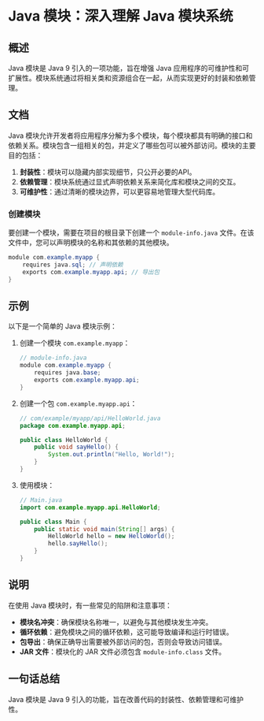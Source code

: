 <!--
Meta Description: # Java 模块：深入理解 Java 模块系统 ## 概述 Java 模块是 Java 9 引入的一项功能，旨在增强 Java 应用程序的可维护性和可扩展性。模块系统通过将相关类和资源组合在一起，从而实现更好的封装和依赖管理。 ## 文档 Java 模块允许开发者将应用程序分解为多个模块，每个模块...
Meta Keywords: java, com, example, myapp, api
-->

# Java 模块：深入理解 Java 模块系统

## 概述
Java 模块是 Java 9 引入的一项功能，旨在增强 Java 应用程序的可维护性和可扩展性。模块系统通过将相关类和资源组合在一起，从而实现更好的封装和依赖管理。

## 文档
Java 模块允许开发者将应用程序分解为多个模块，每个模块都具有明确的接口和依赖关系。模块包含一组相关的包，并定义了哪些包可以被外部访问。模块的主要目的包括：

1. **封装性**：模块可以隐藏内部实现细节，只公开必要的API。
2. **依赖管理**：模块系统通过显式声明依赖关系来简化库和模块之间的交互。
3. **可维护性**：通过清晰的模块边界，可以更容易地管理大型代码库。

### 创建模块
要创建一个模块，需要在项目的根目录下创建一个 `module-info.java` 文件。在该文件中，您可以声明模块的名称和其依赖的其他模块。

```java
module com.example.myapp {
    requires java.sql; // 声明依赖
    exports com.example.myapp.api; // 导出包
}
```

## 示例
以下是一个简单的 Java 模块示例：

1. 创建一个模块 `com.example.myapp`：
   ```java
   // module-info.java
   module com.example.myapp {
       requires java.base;
       exports com.example.myapp.api;
   }
   ```

2. 创建一个包 `com.example.myapp.api`：
   ```java
   // com/example/myapp/api/HelloWorld.java
   package com.example.myapp.api;

   public class HelloWorld {
       public void sayHello() {
           System.out.println("Hello, World!");
       }
   }
   ```

3. 使用模块：
   ```java
   // Main.java
   import com.example.myapp.api.HelloWorld;

   public class Main {
       public static void main(String[] args) {
           HelloWorld hello = new HelloWorld();
           hello.sayHello();
       }
   }
   ```

## 说明
在使用 Java 模块时，有一些常见的陷阱和注意事项：

- **模块名冲突**：确保模块名称唯一，以避免与其他模块发生冲突。
- **循环依赖**：避免模块之间的循环依赖，这可能导致编译和运行时错误。
- **包导出**：确保正确导出需要被外部访问的包，否则会导致访问错误。
- **JAR 文件**：模块化的 JAR 文件必须包含 `module-info.class` 文件。

## 一句话总结
Java 模块是 Java 9 引入的功能，旨在改善代码的封装性、依赖管理和可维护性。